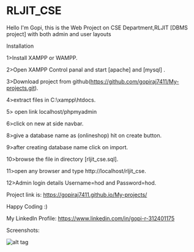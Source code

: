 # RLJIT_CSE

 Hello I'm Gopi, this is the  Web Project on CSE Department,RLJIT [DBMS project] with both admin and user layouts 
 
Installation

1>Install XAMPP or WAMPP.

2>Open XAMPP Control panal and start [apache] and [mysql] .

3>Download project from github(https://github.com/gopiraj7411/My-projects.git).

4>extract files in C:\xampp\htdocs.

5> open link localhost/phpmyadmin

6>click on new at side navbar.

8>give a database name as (onlineshop) hit on create button.

9>after creating database name click on import.

10>browse the file in directory [rljit_cse.sql].

11>open any browser and type http://localhost/rljit_cse.

12>Admin login details Username=hod and Password=hod.


Project link is: https://gopiraj7411.github.io/My-projects/


Happy Coding :)
 
My LinkedIn Profile: https://www.linkedin.com/in/gopi-r-312401175



Screenshots:

![alt tag](https://user-images.githubusercontent.com/49103837/74551782-d6b45100-4f79-11ea-8696-444aacb0d61c.png "Description goes here")

  
  
